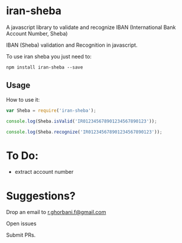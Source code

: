 # iran-sheba
A javascript library to validate and recognize IBAN (International Bank Account Number, Sheba)

IBAN (Sheba) validation and Recognition in javascript.

To use iran sheba you just need to:

	npm install iran-sheba --save

## Usage

How to use it:
```js
var Sheba = require('iran-sheba');

console.log(Sheba.isValid('IR012345678901234567890123'));

console.log(Sheba.recognize('IR012345678901234567890123'));
```
# To Do:

- extract account number


# Suggestions?

Drop an email to r.ghorbani.f@gmail.com

Open issues

Submit PRs.
